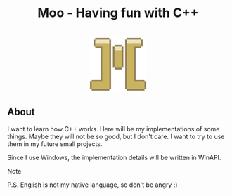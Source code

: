 <div>
  <h1 align="center">Moo - Having fun with C++</h1>
  <br>
  <div align="center">
    <a href="https://github.com/archiebit/moo-lib">
      <img src=".github/logo.png" width="128" height="128"/>
    </a>
  </div>
</div>

## About
I want to learn how C++ works. Here will be my implementations of some things.
Maybe they will not be so good, but I don't care. I want to try to use them in my future small projects.

Since I use Windows, the implementation details will be written in WinAPI.

>[!NOTE]
>P.S. English is not my native language, so don't be angry :)